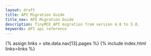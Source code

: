 ```yaml
---
layout: draft
title: API Migration Guide
title_nav: API Migration Guide
description: TinyMCE API migration from version 4.8 to 5.0.
keywords: API api reference
---
```


{% assign links = site.data.nav[13].pages %}
{% include index.html links=links %}